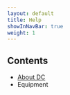 ```yaml
---
layout: default
title: Help
showInNavBar: true
weight: 1
---
```


## Contents
* [About DC](about.html)
* Equipment
